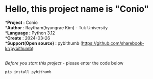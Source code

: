 # Hello, this project name is "Conio"

***Project** : Conio <br>
***Author** : Raytham(hyungrae Kim) - Tuk University<br>
***Language** : Python 3.12 <br>
***Create** : 2024-03-26 <br>
***Support(Open source)** : pybithumb (https://github.com/sharebook-kr/pybithumb) <br>
<br>



*Before you start this project* - please enter the code below
```
pip install pybithumb
```